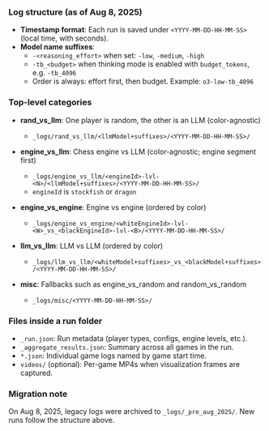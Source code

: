 ### Log structure (as of Aug 8, 2025)

- **Timestamp format**: Each run is saved under `<YYYY-MM-DD-HH-MM-SS>` (local time, with seconds).
- **Model name suffixes**:
  - `-<reasoning_effort>` when set: `-low`, `-medium`, `-high`
  - `-tb_<budget>` when thinking mode is enabled with `budget_tokens`, e.g. `-tb_4096`
  - Order is always: effort first, then budget. Example: `o3-low-tb_4096`

### Top-level categories

- **rand_vs_llm**: One player is random, the other is an LLM (color-agnostic)
  - `_logs/rand_vs_llm/<llmModel+suffixes>/<YYYY-MM-DD-HH-MM-SS>/`

- **engine_vs_llm**: Chess engine vs LLM (color-agnostic; engine segment first)
  - `_logs/engine_vs_llm/<engineId>-lvl-<N>/<llmModel+suffixes>/<YYYY-MM-DD-HH-MM-SS>/`
  - `engineId` is `stockfish` or `dragon`

- **engine_vs_engine**: Engine vs engine (ordered by color)
  - `_logs/engine_vs_engine/<whiteEngineId>-lvl-<W>_vs_<blackEngineId>-lvl-<B>/<YYYY-MM-DD-HH-MM-SS>/`

- **llm_vs_llm**: LLM vs LLM (ordered by color)
  - `_logs/llm_vs_llm/<whiteModel+suffixes>_vs_<blackModel+suffixes>/<YYYY-MM-DD-HH-MM-SS>/`

- **misc**: Fallbacks such as engine_vs_random and random_vs_random
  - `_logs/misc/<YYYY-MM-DD-HH-MM-SS>/`

### Files inside a run folder

- `_run.json`: Run metadata (player types, configs, engine levels, etc.).
- `_aggregate_results.json`: Summary across all games in the run.
- `*.json`: Individual game logs named by game start time.
- `videos/` (optional): Per-game MP4s when visualization frames are captured.

### Migration note

On Aug 8, 2025, legacy logs were archived to `_logs/_pre_aug_2025/`. New runs follow the structure above.


